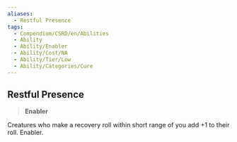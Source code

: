 ```yaml
---
aliases:
  - Restful Presence
tags:
  - Compendium/CSRD/en/Abilities
  - Ability
  - Ability/Enabler
  - Ability/Cost/NA
  - Ability/Tier/Low
  - Ability/Categories/Cure
---
```

  
    
## Restful Presence    
>**Enabler**  
    
Creatures who make a recovery roll within short range of you add +1 to their roll. Enabler.